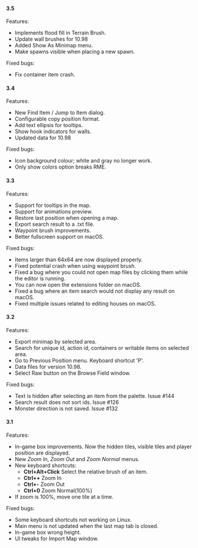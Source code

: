 #### 3.5

Features:

* Implements flood fill in Terrain Brush.
* Update wall brushes for 10.98
* Added Show As Minimap menu.
* Make spawns visible when placing a new spawn.

Fixed bugs:

* Fix container item crash.

#### 3.4

Features:

* New Find Item / Jump to Item dialog.
* Configurable copy position format.
* Add text ellipsis for tooltips.
* Show hook indicators for walls.
* Updated data for 10.98

Fixed bugs:

* Icon background colour; white and gray no longer work.
* Only show colors option breaks RME.

#### 3.3

Features:

* Support for tooltips in the map.
* Support for animations preview.
* Restore last position when opening a map.
* Export search result to a .txt file.
* Waypoint brush improvements.
* Better fullscreen support on macOS.

Fixed bugs:

* Items larger than 64x64 are now displayed properly.
* Fixed potential crash when using waypoint brush.
* Fixed a bug where you could not open map files by clicking them while the editor is running.
* You can now open the extensions folder on macOS.
* Fixed a bug where an item search would not display any result on macOS.
* Fixed multiple issues related to editing houses on macOS.

#### 3.2

Features:

* Export minimap by selected area.
* Search for unique id, action id, containers or writable items on selected area.
* Go to Previous Position menu. Keyboard shortcut 'P'.
* Data files for version 10.98.
* Select Raw button on the Browse Field window.

Fixed bugs:

* Text is hidden after selecting an item from the palette. Issue #144
* Search result does not sort ids. Issue #126
* Monster direction is not saved. Issue #132

#### 3.1

Features:

* In-game box improvements. Now the hidden tiles, visible tiles and player position are displayed.
* New _Zoom In_, _Zoom Out_ and _Zoom Normal_ menus.
* New keyboard shortcuts:
	- **Ctrl+Alt+Click** Select the relative brush of an item.
	- **Ctrl++** Zoom In
	- **Ctrl+-** Zoom Out
	- **Ctrl+0** Zoom Normal(100%)
* If zoom is 100%, move one tile at a time.

Fixed bugs:

* Some keyboard shortcuts not working on Linux.
* Main menu is not updated when the last map tab is closed.
* In-game box wrong height.
* UI tweaks for Import Map window.
